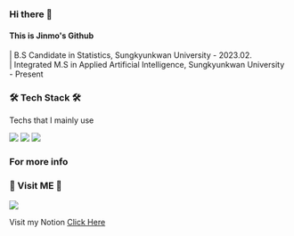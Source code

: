 ### Hi there 👋

#### This is Jinmo's Github

| B.S Candidate in Statistics, Sungkyunkwan University - 2023.02.<br>
| Integrated M.S in Applied Artificial Intelligence, Sungkyunkwan University - Present

<h3 align="left">🛠  Tech Stack 🛠</h3>

<p align="left"> Techs that I mainly use </p>
<p align="left">
  <img src="https://img.shields.io/badge/R-276DC3?style=flat-square&logo=R&logoColor=white"/></a>
  <img src="https://img.shields.io/badge/Python-3766AB?style=flat-square&logo=Python&logoColor=white"/></a>
  <img src="https://img.shields.io/badge/PyTorch-EE4C2C?style=flat-square&logo=PyTorch&logoColor=white"/>
</p>

### For more info

<h3 align="left">🥑 Visit ME 🥑</h3>
<a href="https://superficial-fernleaf-a58.notion.site/Marcellinus-Jinmo-Lee-344d1da1e4b14636ae233b604f532387" target="_blank"><img src="https://img.shields.io/badge/Portfolio-000000?style=flat-square&logo=Notion&logoColor=white"/></a>

Visit my Notion [Click Here](https://superficial-fernleaf-a58.notion.site/Marcellinus-Jinmo-Lee-344d1da1e4b14636ae233b604f532387)

<!--
**morcellinus/Morcellinus** is a ✨ _special_ ✨ repository because its `README.md` (this file) appears on your GitHub profile.

Here are some ideas to get you started:

- 🔭 I’m currently working on ...
- 🌱 I’m currently learning ...
- 👯 I’m looking to collaborate on ...
- 🤔 I’m looking for help with ...
- 💬 Ask me about ...
- 📫 How to reach me: ...
- 😄 Pronouns: ...
- ⚡ Fun fact: ...'
- 
I'm currently working on
